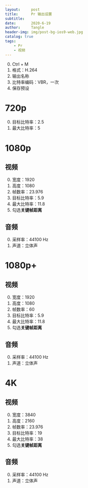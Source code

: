 ```yaml
---
layout:     post
title:      Pr 输出设置
subtitle:   
date:       2020-6-19
author:     Tangle
header-img: img/post-bg-ios9-web.jpg
catalog: true
tags:
    - Pr
    - 视频
---
```


0. Ctrl + M
0. 格式：H.264
0. 输出名称
0. 比特率编码：VBR，一次
0. 保存预设

# 720p

0. 目标比特率：2.5
0. 最大比特率：5

# 1080p

## 视频

0. 宽度：1920
0. 高度：1080
0. 帧数率：23.976
0. 目标比特率：5.9
0. 最大比特率：11.8
0. 勾选**关键帧距离**

## 音频

0. 采样率：44100 Hz
0. 声道：立体声

# 1080p+

## 视频
0. 宽度：1920
0. 高度：1080
0. 帧数率：60
0. 目标比特率：5.9
0. 最大比特率：11.8
0. 勾选**关键帧距离**

## 音频

0. 采样率：44100 Hz
0. 声道：立体声

# 4K

## 视频

0. 宽度：3840
0. 高度：2160
0. 帧数率：23.976
0. 目标比特率：19
0. 最大比特率：38
0. 勾选**关键帧距离**

## 音频

0. 采样率：44100 Hz
0. 声道：立体声
